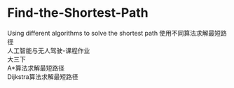 # Find-the-Shortest-Path
Using different algorithms to solve the shortest path 使用不同算法求解最短路径  
人工智能与无人驾驶-课程作业  
大三下  
A*算法求解最短路径  
Dijkstra算法求解最短路径  
